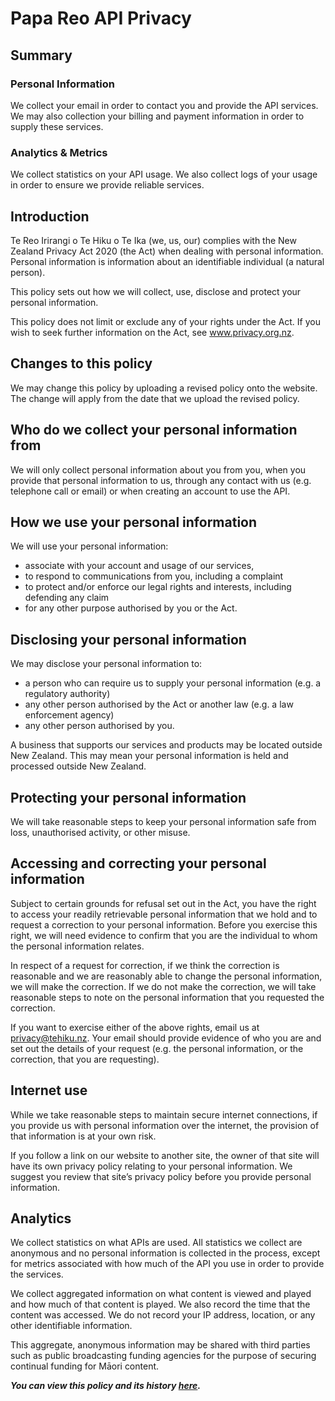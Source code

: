 # Papa Reo API Privacy

## Summary

### Personal Information
We collect your email in order to contact you and provide the API services.
We may also collection your billing and payment information in order to supply these services.

### Analytics & Metrics
We collect statistics on your API usage. We also collect logs of your usage in order to ensure we provide reliable services.


## Introduction
Te Reo Irirangi o Te Hiku o Te Ika (we, us, our) complies with the New Zealand Privacy Act 2020 (the Act) when dealing with personal information. Personal information is information about an identifiable individual (a natural person).

This policy sets out how we will collect, use, disclose and protect your personal information.

This policy does not limit or exclude any of your rights under the Act. If you wish to seek further information on the Act, see www.privacy.org.nz.

## Changes to this policy
We may change this policy by uploading a revised policy onto the website. The change will apply from the date that we upload the revised policy.

## Who do we collect your personal information from 
We will only collect personal information about you from you, when you provide that personal information to us, 
through any contact with us (e.g. telephone call or email) or when creating an account to use the API.

## How we use your personal information
We will use your personal information:
  - associate with your account and usage of our services,
  - to respond to communications from you, including a complaint
  - to protect and/or enforce our legal rights and interests, including defending any claim
  - for any other purpose authorised by you or the Act.

## Disclosing your personal information
We may disclose your personal information to:
  - a person who can require us to supply your personal information (e.g. a regulatory authority)
  - any other person authorised by the Act or another law (e.g. a law enforcement agency)
  - any other person authorised by you.

A business that supports our services and products may be located outside New Zealand. This may mean your personal information is held and processed outside New Zealand.

## Protecting your personal information
We will take reasonable steps to keep your personal information safe from loss, unauthorised activity, or other misuse.

## Accessing and correcting your personal information
Subject to certain grounds for refusal set out in the Act, you have the right to access your readily retrievable personal information that we hold and to request a correction to your personal information. Before you exercise this right, we will need evidence to confirm that you are the individual to whom the personal information relates.

In respect of a request for correction, if we think the correction is reasonable and we are reasonably able to change the personal information, we will make the correction. If we do not make the correction, we will take reasonable steps to note on the personal information that you requested the correction.

If you want to exercise either of the above rights, email us at privacy@tehiku.nz. Your email should provide evidence of who you are and set out the details of your request (e.g. the personal information, or the correction, that you are requesting).

## Internet use
While we take reasonable steps to maintain secure internet connections, if you provide us with personal information over the internet, the provision of that information is at your own risk.

If you follow a link on our website to another site, the owner of that site will have its own privacy policy relating to your personal information. We suggest you review that site’s privacy policy before you provide personal information.

## Analytics
We collect statistics on what APIs are used. All statistics we collect are anonymous and no personal information is collected in the process,
except for metrics associated with how much of the API you use in order to provide the services.

We collect aggregated information on what content is viewed and played and how much of that content is played. We also record the time that the content was accessed. We do not record your IP address, location, or any other identifiable information.

This aggregate, anonymous information may be shared with third parties such as public broadcasting funding agencies for the purpose of securing continual funding for Māori content.


***You can view this policy and its history [here](https://github.com/TeHikuMedia/privacy/blob/tumu/wharekorero_app.md).***
